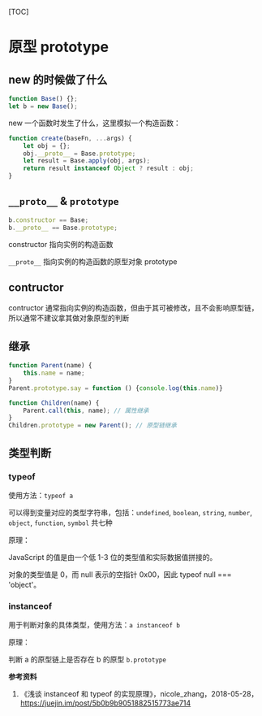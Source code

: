 [TOC]

# 原型 prototype

## new 的时候做了什么

```js
function Base() {};
let b = new Base();
```

new 一个函数时发生了什么，这里模拟一个构造函数：

```js
function create(baseFn, ...args) {
    let obj = {};
    obj.__proto__ = Base.prototype;
    let result = Base.apply(obj, args);
    return result instanceof Object ? result : obj;
}
```



## `__proto__` & `prototype`

```js
b.constructor == Base;
b.__proto__ == Base.prototype;
```

constructor 指向实例的构造函数

`__proto__` 指向实例的构造函数的原型对象 prototype



## contructor

contructor 通常指向实例的构造函数，但由于其可被修改，且不会影响原型链，所以通常不建议拿其做对象原型的判断



## 继承

```js
function Parent(name) {
    this.name = name;
}
Parent.prototype.say = function () {console.log(this.name)}

function Children(name) {
    Parent.call(this, name); // 属性继承
}
Children.prototype = new Parent(); // 原型链继承
```



## 类型判断

### typeof

使用方法：`typeof a`

可以得到变量对应的类型字符串，包括：`undefined`, `boolean`, `string`, `number`, `object`, `function`, `symbol` 共七种

原理：

JavaScript 的值是由一个低 1-3 位的类型值和实际数据值拼接的。

对象的类型值是 0，而 null 表示的空指针 0x00，因此 typeof null === 'object'。



### instanceof

用于判断对象的具体类型，使用方法：`a instanceof b`

原理：

判断 a 的原型链上是否存在 b 的原型 `b.prototype`





**参考资料**

1. 《浅谈 instanceof 和 typeof 的实现原理》，nicole_zhang，2018-05-28，https://juejin.im/post/5b0b9b9051882515773ae714

